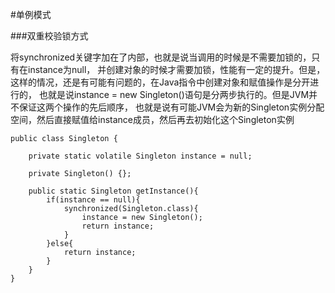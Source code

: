 ﻿#单例模式

###双重校验锁方式

将synchronized关键字加在了内部，也就是说当调用的时候是不需要加锁的，只有在instance为null，
并创建对象的时候才需要加锁，性能有一定的提升。但是，这样的情况，还是有可能有问题的，在Java指令中创建对象和赋值操作是分开进行的，
也就是说instance = new Singleton()语句是分两步执行的。但是JVM并不保证这两个操作的先后顺序，
也就是说有可能JVM会为新的Singleton实例分配空间，然后直接赋值给instance成员，然后再去初始化这个Singleton实例

```
public class Singleton {

	private static volatile Singleton instance = null;
	
	private Singleton() {};
	
	public static Singleton getInstance(){
		if(instance == null){
			synchronized(Singleton.class){
				instance = new Singleton();
				return instance;
			}
		}else{
			return instance;
		}
	}
}
```